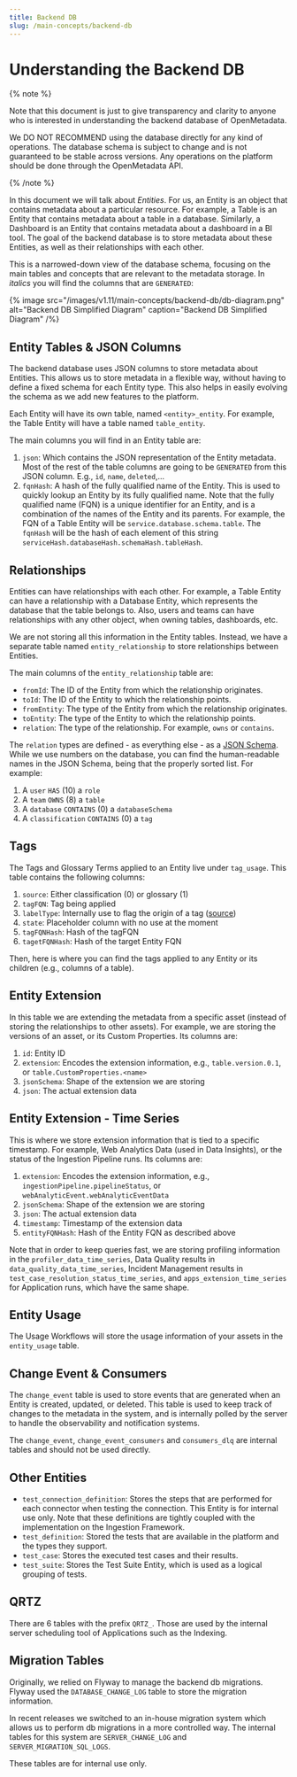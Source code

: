 ```yaml
---
title: Backend DB 
slug: /main-concepts/backend-db
---
```


# Understanding the Backend DB

{% note %}

Note that this document is just to give transparency and clarity to anyone who is interested in understanding the backend database of OpenMetadata.

We DO NOT RECOMMEND using the database directly for any kind of operations. The database schema is subject to change and is not guaranteed to be stable across versions.
Any operations on the platform should be done through the OpenMetadata API.

{% /note %}

In this document we will talk about *Entities*. For us, an Entity is an object that contains metadata about a particular resource. 
For example, a Table is an Entity that contains metadata about a table in a database. Similarly, a Dashboard is an Entity that contains metadata about a dashboard in a BI tool.
The goal of the backend database is to store metadata about these Entities, as well as their relationships with each other.

This is a narrowed-down view of the database schema, focusing on the main tables and concepts that are relevant to the metadata storage. In *italics*
you will find the columns that are `GENERATED`:

{% image
src="/images/v1.11/main-concepts/backend-db/db-diagram.png"
alt="Backend DB Simplified Diagram"
caption="Backend DB Simplified Diagram"
/%}

## Entity Tables & JSON Columns

The backend database uses JSON columns to store metadata about Entities. This allows us to store metadata in a flexible way, without having to define a fixed schema for each Entity type.
This also helps in easily evolving the schema as we add new features to the platform.

Each Entity will have its own table, named `<entity>_entity`. For example, the Table Entity will have a table named `table_entity`.

The main columns you will find in an Entity table are:
1. `json`: Which contains the JSON representation of the Entity metadata. Most of the rest of the table columns are going to
  be `GENERATED` from this JSON column. E.g., `id`, `name`, `deleted`,...
2. `fqnHash`: A hash of the fully qualified name of the Entity. This is used to quickly lookup an Entity by its fully qualified name.
  Note that the fully qualified name (FQN) is a unique identifier for an Entity, and is a combination of the names of the
  Entity and its parents. For example, the FQN of a Table Entity will be `service.database.schema.table`.
  The `fqnHash` will be the hash of each element of this string `serviceHash.databaseHash.schemaHash.tableHash`.

## Relationships

Entities can have relationships with each other. For example, a Table Entity can have a relationship with a Database Entity, which represents the database that the table belongs to.
Also, users and teams can have relationships with any other object, when owning tables, dashboards, etc.

We are not storing all this information in the Entity tables. Instead, we have a separate table named `entity_relationship` to store relationships between Entities.

The main columns of the `entity_relationship` table are:
- `fromId`: The ID of the Entity from which the relationship originates.
- `toId`: The ID of the Entity to which the relationship points.
- `fromEntity`: The type of the Entity from which the relationship originates.
- `toEntity`: The type of the Entity to which the relationship points.
- `relation`: The type of the relationship. For example, `owns` or `contains`.

The `relation` types are defined - as everything else - as a [JSON Schema](https://github.com/open-metadata/OpenMetadata/blob/main/openmetadata-spec/src/main/resources/json/schema/type/entityRelationship.json#L15).
While we use numbers on the database, you can find the human-readable names in the JSON Schema, being that the properly sorted list. For example:
1. A `user` `HAS` (10) a `role`
2. A `team` `OWNS` (8) a `table`
3. A `database` `CONTAINS` (0) a `databaseSchema`
4. A `classification` `CONTAINS` (0) a `tag`

## Tags

The Tags and Glossary Terms applied to an Entity live under `tag_usage`. This table contains the following columns:
1. `source`: Either classification (0) or glossary (1)
2. `tagFQN`: Tag being applied
3. `labelType`: Internally use to flag the origin of a tag ([source](https://github.com/open-metadata/OpenMetadata/blob/main/openmetadata-spec/src/main/resources/json/schema/type/tagLabel.json#L44))
4. `state`: Placeholder column with no use at the moment
5. `tagFQNHash`: Hash of the tagFQN
6. `tagetFQNHash`: Hash of the target Entity FQN

Then, here is where you can find the tags applied to any Entity or its children (e.g., columns of a table).

## Entity Extension

In this table we are extending the metadata from a specific asset (instead of storing the relationships to other assets). For example,
we are storing the versions of an asset, or its Custom Properties. Its columns are:

1. `id`: Entity ID
2. `extension`: Encodes the extension information, e.g., `table.version.0.1`, or `table.CustomProperties.<name>`
3. `jsonSchema`: Shape of the extension we are storing
4. `json`: The actual extension data

## Entity Extension  - Time Series

This is where we store extension information that is tied to a specific timestamp. For example, Web Analytics Data (used in Data Insights), or the status
of the Ingestion Pipeline runs. Its columns are:

1. `extension`: Encodes the extension information, e.g., `ingestionPipeline.pipelineStatus`, or `webAnalyticEvent.webAnalyticEventData`
2. `jsonSchema`: Shape of the extension we are storing
3. `json`: The actual extension data
4. `timestamp`: Timestamp of the extension data
5. `entityFQNHash`: Hash of the Entity FQN as described above

Note that in order to keep queries fast, we are storing profiling information in the `profiler_data_time_series`, Data Quality
results in `data_quality_data_time_series`, Incident Management results in `test_case_resolution_status_time_series`,
and `apps_extension_time_series` for Application runs, which have the same shape.

## Entity Usage

The Usage Workflows will store the usage information of your assets in the `entity_usage` table.

## Change Event & Consumers

The `change_event` table is used to store events that are generated when an Entity is created, updated, or deleted. This table is used to keep track of changes to the metadata in the system, and
is internally polled by the server to handle the observability and notification systems.

The `change_event`, `change_event_consumers` and `consumers_dlq` are internal tables and should not be used directly.

## Other Entities

- `test_connection_definition`: Stores the steps that are performed for each connector when testing the connection. This Entity is for internal use only. Note that these definitions
  are tightly coupled with the implementation on the Ingestion Framework.
- `test_definition`: Stored the tests that are available in the platform and the types they support.
- `test_case`: Stores the executed test cases and their results.
- `test_suite`: Stores the Test Suite Entity, which is used as a logical grouping of tests.

## QRTZ

There are 6 tables with the prefix `QRTZ_`. Those are used by the internal server scheduling tool of Applications such as the Indexing.

## Migration Tables

Originally, we relied on Flyway to manage the backend db migrations. Flyway used the `DATABASE_CHANGE_LOG` table
to store the migration information.

In recent releases we switched to an in-house migration system which allows us to perform db migrations in a more controlled way.
The internal tables for this system are `SERVER_CHANGE_LOG` and `SERVER_MIGRATION_SQL_LOGS`.

These tables are for internal use only.

